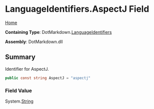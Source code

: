 # LanguageIdentifiers\.AspectJ Field

[Home](../../../README.md)

**Containing Type**: DotMarkdown\.[LanguageIdentifiers](../README.md)

**Assembly**: DotMarkdown\.dll

## Summary

Identifier for AspectJ\.

```csharp
public const string AspectJ = "aspectj"
```

### Field Value

System\.[String](https://docs.microsoft.com/en-us/dotnet/api/system.string)

